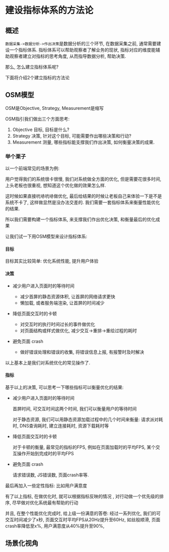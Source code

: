 # 建设指标体系的方法论

## 概述
`数据采集->数据分析->作出决策`是数据分析的三个环节, 在数据采集之前, 通常需要建设一个指标体系.
指标体系可以帮助观察者了解业务的现状, 指标对应的维度能辅助观察者建立对指标的思考角度, 从而指导数据分析, 帮助决策.

那么, 怎么建立指标体系呢?

下面将介绍2个建立指标的方法论

## OSM模型

OSM是Objective, Strategy, Measurement是缩写

OSM指引我们做出三个方面思考:

1. Objective 目标, 目标是什么?
2. Strategy 决策, 针对这个目标, 可能需要作出哪些决策和行动?
3. Measurement 测量, 哪些指标能支撑我们作出决策, 如何衡量决策的成果.

### 举个栗子

以一个前端常见的场景为例: 

用户觉得我们的系统很卡很慢, 我们对系统做全方面的优化, 但是需要花很多时间, 上头老板也很重视, 想知道这个优化做的效果怎么样.

这时候如果直接吭哧吭哧做优化, 最后给结果的时候让老板自己来体验一下是不是系统不卡了, 这样做显然是没办法交差的. 我们需要一套指标体系来衡量性能优化的结果.

所以我们需要构建一个指标体系, 来支撑我们作出优化决策, 和衡量最后的优化成果

让我们试一下用OSM模型来设计指标体系: 

#### 目标

目标其实比较简单: 优化系统性能, 提升用户体验

#### 决策

+ 减少用户进入页面时的等待时间
  + 减少首屏的静态资源体积, 让首屏的网络请求更快
  + 懒加载, 或者服务端渲染, 让首屏的时间减少

+ 降低页面交互时的卡顿
  + 对交互时的执行时间过长的事件做优化
  + 对页面结构或样式做优化, 减少交互->重排->重绘过程的耗时

+ 避免页面 crash
  + 做好错误处理和错误的收集, 将错误信息上报, 有报警时及时解决

以上基本上是我们对系统优化的常见操作了.

#### 指标

基于以上的决策, 可以思考一下哪些指标可以衡量优化的结果: 

+ 减少用户进入页面时的等待时间

  首屏时间, 可交互时间这两个时间, 我们可以衡量用户的等待时间

  对于静态资源, 我们可以用静态资源加载过程中的几个时间来衡量: 请求派对耗时, DNS查询耗时, 建立连接耗时, 资源下载耗时等

+ 降低页面交互时的卡顿

  对于卡顿的衡量, 最常见的指标的FPS, 例如在页面加载时的平均FPS, 某个交互操作开始到完成时的平均FPS

+ 避免页面 crash

  请求错误数, JS错误数, 页面crash率等.

最后再加入一些定性指标: 比如用户满意度



有了以上指标, 在做优化时, 就可以根据指标反映的情况 , 对行动做一个优先级的排序, 尽早做对优化系统最有帮助的行动

并且, 在整个性能优化完成时, 给上级一份满意的答卷: 经过一系列优化, 我们的可交互时间减少了x秒, 页面交互时平均FPS从20Hz提升至60Hz, 如丝般顺滑, 页面crash率降低至x%, 用户满意度从40%提升至90%, 






## 场景化视角